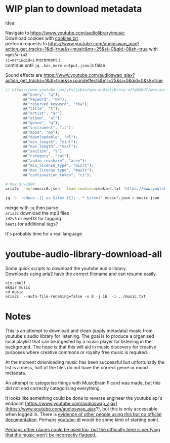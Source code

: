 # WIP plan to download metadata

idea:

Navigate to https://www.youtube.com/audiolibrary/music  
Download cookies with [cookies.txt](https://chrome.google.com/webstore/detail/cookiestxt/njabckikapfpffapmjgojcnbfjonfjfg?hl=en)  
perform requests to https://www.youtube.com/audioswap_ajax?action_get_tracks=1&dl=true&s=music&mr=25&si=0&qid=0&sh=true with `wget`/`aria2`  
`si=mr*i&qid=i` increment `i`  
continue until `jq .has_more output.json` is false

Sound effects are https://www.youtube.com/audioswap_ajax?action_get_tracks=1&dl=true&s=soundeffects&mr=25&si=0&qid=0&sh=true

```javascript
// https://www.youtube.com/yts/jsbin/www-audiolibrary-vflqWS6UC/www-audiolibrary.js:1193
        m("query", "q");
        m("keyword", "kw");
        m("reserved_keyword", "rkw");
        m("title", "t");
        m("artist", "ar");
        m("album", "al");
        m("genre", "g");
        m("instrument", "it");
        m("mood", "mo");
        m("downloadable", "dl");
        m("min_length", "minl");
        m("max_length", "maxl");
        m("section", "s");
        m("category", "cat");
        m("audio_revshare", "arev");
        m("min_license_type", "minlt");
        m("max_license_type", "maxlt");
        m("continuation_token", "ct");
```

```bash
# max mr=1000
aria2c --out=music0.json --load-cookies=cookies.txt 'https://www.youtube.com/audioswap_ajax?action_get_tracks=1&dl=true&s=music&mr=1000&si=0&qid=0&sh=true'

jq -s 'reduce .[] as $item ({}; . * $item)' music*.json > music.json
```

merge with `jq` then parse  
`aria2c` download the mp3 files  
`id2v3` or eyeD3 for tagging  
`beets` for additional tags?

It's probably time for a real language 

# youtube-audio-library-download-all

Some quick scripts to download the youtube audio library.  
Downloads using aria2 have the correct filename and can resume easily.

`nix-shell`  
`mkdir music`  
`cd music`  
`aria2c  --auto-file-renaming=false -x 8 -j 16  -i ../music.txt`  

# Notes

This is an attempt to download and clean (apply metadata) music from youtube's audio library for listening. The goal is to produce a organised local playlist that can be ingested by a music player for listening in the background. The hope is that this will aid in music discovery for creative purposes where creative commons or royalty free music is required. 

At the moment downloading music has been successful but unfortunatly the list is a mess, half of the files do not have the correct genre or mood metadata.

An attempt to categorise things with MusicBrain Picard was made, but this did not end correctly categorising everything. 

It looks like something could be done to reverse engineer the youtube api's endpoint [https://www.youtube.com/audioswap_ajax](https://www.youtube.com/audioswap_ajax?), but this is only accessable when logged in. There is [evidence of other people using this but no official documentation](https://www.google.co.uk/search?q=youtube+audioswap_ajax). Perhaps [youtube-dl](https://github.com/ytdl-org/youtube-dl) would be some kind of starting point.

[Perhaps other places could be used too, but the difficulty here is verifying that the music won't be incorrectly flagged.](https://creativecommons.org/about/program-areas/arts-culture/arts-culture-resources/legalmusicforvideos/).


